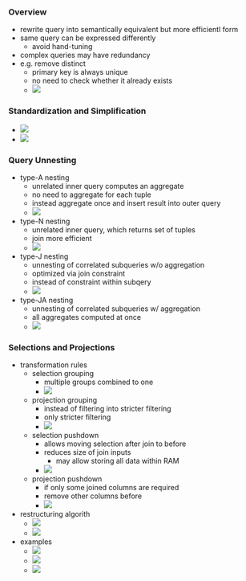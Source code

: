 ### Overview
+ rewrite query into semantically equivalent but more efficientl form
+ same query can be expressed differently
	+ avoid hand-tuning
+ complex queries may have redundancy
+ e.g. remove distinct
	+ primary key is always unique
	+ no need to check whether it already exists
	+ ![](../../../../z_images/Pasted%20image%2020220512132200.png)

### Standardization and Simplification
+ ![](../../../../z_images/Pasted%20image%2020220512132402.png)
+ ![](../../../../z_images/Pasted%20image%2020220512132850.png)

### Query Unnesting
+  type-A nesting
	+ unrelated inner query computes an aggregate
	+ no need to aggregate for each tuple
	+ instead aggregate once and insert result into outer query
	+ ![](../../../../z_images/Pasted%20image%2020220512133206.png)
+ type-N nesting
	+ unrelated inner query, which returns set of tuples
	+ join more efficient
	+ ![](../../../../z_images/Pasted%20image%2020220512133412.png)
+ type-J nesting
	+ unnesting of correlated subqueries w/o aggregation
	+ optimized via join constraint
	+ instead of constraint within subqery
	+ ![](../../../../z_images/Pasted%20image%2020220512133612.png)
+ type-JA nesting
	+ unnesting of correlated subqueries w/ aggregation
	+ all aggregates computed at once
	+ ![](../../../../z_images/Pasted%20image%2020220512133924.png)

### Selections and Projections
+ transformation rules
	+ selection grouping
		+ multiple groups combined to one
		+ ![](../../../../z_images/Pasted%20image%2020220512134150.png)
	+ projection grouping
		+ instead of filtering into stricter filtering
		+ only stricter filtering
		+ ![](../../../../z_images/Pasted%20image%2020220512134240.png)
	+ selection pushdown
		+ allows moving selection after join to before
		+ reduces size of join inputs
			+ may allow storing all data within RAM 
		+ ![](../../../../z_images/Pasted%20image%2020220512134425.png)
	+ projection pushdown
		+ if only some joined columns are required
		+ remove other columns before
		+ ![](../../../../z_images/Pasted%20image%2020220512134620.png)
+ restructuring algorith
	+ ![](../../../../z_images/Pasted%20image%2020220512134906.png)
	+ ![](../../../../z_images/Pasted%20image%2020220512134924.png)
+ examples
	+ ![](../../../../z_images/Pasted%20image%2020220512135309.png)
	+ ![](../../../../z_images/Pasted%20image%2020220512151834.png)
	+ ![](../../../../z_images/Pasted%20image%2020220512152310.png)